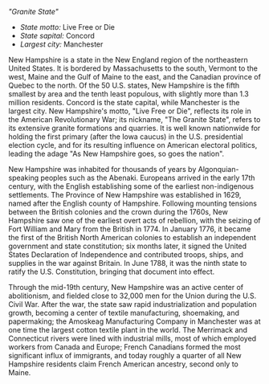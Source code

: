 *"Granite State"*

- *State motto:* Live Free or Die<br>
- *State sapital:* Concord<br>
- *Largest city:* Manchester

New Hampshire is a state in the New England region of the northeastern United States. It is bordered by Massachusetts to the south, Vermont to the west, Maine and the Gulf of Maine to the east, and the Canadian province of Quebec to the north. Of the 50 U.S. states, New Hampshire is the fifth smallest by area and the tenth least populous, with slightly more than 1.3 million residents. Concord is the state capital, while Manchester is the largest city. New Hampshire's motto, "Live Free or Die", reflects its role in the American Revolutionary War; its nickname, "The Granite State", refers to its extensive granite formations and quarries. It is well known nationwide for holding the first primary (after the Iowa caucus) in the U.S. presidential election cycle, and for its resulting influence on American electoral politics, leading the adage "As New Hampshire goes, so goes the nation".

New Hampshire was inhabited for thousands of years by Algonquian-speaking peoples such as the Abenaki. Europeans arrived in the early 17th century, with the English establishing some of the earliest non-indigenous settlements. The Province of New Hampshire was established in 1629, named after the English county of Hampshire. Following mounting tensions between the British colonies and the crown during the 1760s, New Hampshire saw one of the earliest overt acts of rebellion, with the seizing of Fort William and Mary from the British in 1774. In January 1776, it became the first of the British North American colonies to establish an independent government and state constitution; six months later, it signed the United States Declaration of Independence and contributed troops, ships, and supplies in the war against Britain. In June 1788, it was the ninth state to ratify the U.S. Constitution, bringing that document into effect.

Through the mid-19th century, New Hampshire was an active center of abolitionism, and fielded close to 32,000 men for the Union during the U.S. Civil War. After the war, the state saw rapid industrialization and population growth, becoming a center of textile manufacturing, shoemaking, and papermaking; the Amoskeag Manufacturing Company in Manchester was at one time the largest cotton textile plant in the world. The Merrimack and Connecticut rivers were lined with industrial mills, most of which employed workers from Canada and Europe; French Canadians formed the most significant influx of immigrants, and today roughly a quarter of all New Hampshire residents claim French American ancestry, second only to Maine.